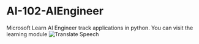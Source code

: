 # AI-102-AIEngineer
Microsoft Learn AI Engineer track applications in python. 
You can visit the learning module ![Translate Speech](https://learn.microsoft.com/en-us/training/modules/translate-speech-speech-service)
